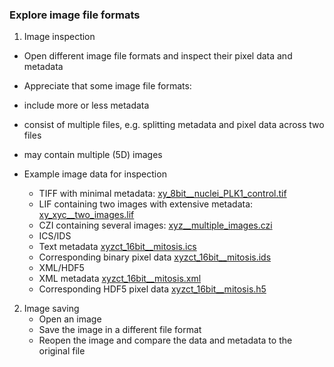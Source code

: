 ### Explore image file formats

1. Image inspection
  - Open different image file formats and inspect their pixel data and metadata
  - Appreciate that some image file formats:
  - include more or less metadata
  - consist of multiple files, e.g. splitting metadata and pixel data across two files
  - may contain multiple (5D) images

  - Example image data for inspection
    - TIFF with minimal metadata: [xy_8bit__nuclei_PLK1_control.tif](https://github.com/NEUBIAS/training-resources/raw/master/image_data/xy_8bit__nuclei_PLK1_control.tif)
    - LIF containing two images with extensive metadata: [xy_xyc__two_images.lif](https://github.com/NEUBIAS/training-resources/raw/master/image_data/xy_xyc__two_images.lif)
    - CZI containing several images: [xyz__multiple_images.czi](https://github.com/NEUBIAS/training-resources/raw/master/image_data/xyz__multiple_images.czi)
    - ICS/IDS
    - Text metadata [xyzct_16bit__mitosis.ics](https://github.com/NEUBIAS/training-resources/raw/master/image_data/xyzct_16bit__mitosis.ics)
    - Corresponding binary pixel data [xyzct_16bit__mitosis.ids](https://github.com/NEUBIAS/training-resources/raw/master/image_data/xyzct_16bit__mitosis.ids) 
    - XML/HDF5 
    - XML metadata [xyzct_16bit__mitosis.xml](https://github.com/NEUBIAS/training-resources/raw/master/image_data/xyzct_16bit__mitosis.xml) 
    - Corresponding HDF5 pixel data [xyzct_16bit__mitosis.h5](https://github.com/NEUBIAS/training-resources/raw/master/image_data/xyzct_16bit__mitosis.h5)

2. Image saving
    - Open an image
    - Save the image in a different file format
    - Reopen the image and compare the data and metadata to the original file


